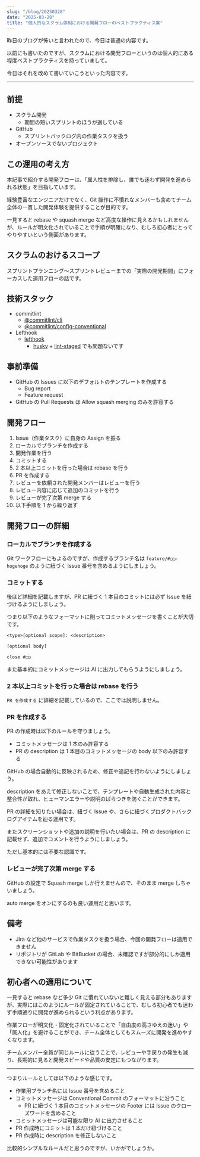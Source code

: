 ```yaml
---
slug: "/blog/20250328"
date: "2025-03-28"
title: "個人的なスクラム体制における開発フローのベストプラクティス案"
---
```


昨日のブログが怖いと言われたので、今日は普通の内容です。

以前にも書いたのですが、スクラムにおける開発フローというのは個人的にある程度ベストプラクティスを持っていまして。

今日はそれを改めて書いていこうといった内容です。

---

## 前提

- スクラム開発
  - 期間の短いスプリントのほうが適している
- GitHub
  - スプリントバックログ内の作業タスクを扱う
- オープンソースでないプロジェクト

## この運用の考え方

本記事で紹介する開発フローは、「属人性を排除し、誰でも迷わず開発を進められる状態」を目指しています。

経験豊富なエンジニアだけでなく、Git 操作に不慣れなメンバーも含めてチーム全体の一貫した開発体験を提供することが目的です。

一見すると rebase や squash merge など高度な操作に見えるかもしれませんが、ルールが明文化されていることで手順が明確になり、むしろ初心者にとってやりやすいという側面があります。

## スクラムのおけるスコープ

スプリントプランニング〜スプリントレビューまでの「実際の開発期間」にフォーカスした運用フローの話です。

## 技術スタック

- commitlint
  - [@commitlint/cli](https://www.npmjs.com/package/@commitlint/cli)
  - [@commitlint/config-conventional](https://www.npmjs.com/package/@commitlint/config-conventional)
- Lefthook
  - [lefthook](https://www.npmjs.com/package/lefthook)
    - [husky](https://www.npmjs.com/package/husky) + [lint-staged](https://www.npmjs.com/package/lint-staged) でも問題ないです

## 事前準備

- GitHub の Issues に以下のデフォルトのテンプレートを作成する
  - Bug report
  - Feature request
- GitHub の Pull Requests は Allow squash merging のみを許容する

## 開発フロー

1. Issue（作業タスク）に自身の Assign を振る
1. ローカルでブランチを作成する
1. 開発作業を行う
1. コミットする
1. 2 本以上コミットを行った場合は rebase を行う
1. PR を作成する
1. レビューを依頼された開発メンバーはレビューを行う
1. レビュー内容に応じて追加のコミットを行う
1. レビューが完了次第 merge する
1. 以下手順を 1 から繰り返す

## 開発フローの詳細

### ローカルでブランチを作成する

Git ワークフローにもよるのですが、作成するブランチ名は `feature/#◯◯-hogehoge` のように紐づく Issue 番号を含めるようにしましょう。

### コミットする

後ほど詳細を記載しますが、PR に紐づく 1 本目のコミットには必ず Issue を紐づけるようにしましょう。

つまり以下のようなフォーマットに則ってコミットメッセージを書くことが大切です。

```txt
<type>[optional scope]: <description>

[optional body]

close #◯◯
```

また基本的にコミットメッセージは AI に出力してもらうようにしましょう。

### 2 本以上コミットを行った場合は rebase を行う

`PR を作成する` に詳細を記載しているので、ここでは説明しません。

### PR を作成する

PR の作成時は以下のルールを守りましょう。

- コミットメッセージは 1 本のみ許容する
- PR の description は 1 本目のコミットメッセージの body 以下のみ許容する

GitHub の場合自動的に反映されるため、修正や追記を行わないようにしましょう。

description をあえて修正しないことで、テンプレートや自動生成された内容と整合性が取れ、ヒューマンエラーや説明のばらつきを防ぐことができます。

PR の詳細を知りたい場合は、紐づく Issue や、さらに紐づくプロダクトバックログアイテムを辿る運用です。

またスクリーンショットや追加の説明を行いたい場合は、PR の description に記載せず、追加でコメントを行うようにしましょう。

ただし基本的には不要な認識です。

### レビューが完了次第 merge する

GitHub の設定で Squash merge しか行えませんので、そのまま merge しちゃいましょう。

auto merge をオンにするのも良い運用だと思います。

## 備考

- Jira など他のサービスで作業タスクを扱う場合、今回の開発フローは適用できません
- リポジトリが GitLab や BitBucket の場合、未確認ですが部分的にしか適用できない可能性があります

## 初心者への適用について

一見すると rebase など多少 Git に慣れていないと難しく見える部分もありますが、実際にはこのようにルールが固定されていることで、むしろ初心者でも迷わず手順通りに開発が進められるという利点があります。

作業フローが明文化・固定化されていることで「自由度の高さゆえの迷い」や「属人化」を避けることができ、チーム全体としてもスムーズに開発を進めやすくなります。

チームメンバー全員が同じルールに従うことで、レビューや手戻りの発生も減り、長期的に見ると開発スピードや品質の安定にもつながります。

---

つまりルールとしては以下のような感じです。

- 作業用ブランチ名には Issue 番号を含めること
- コミットメッセージは Conventional Commit のフォーマットに沿うこと
  - PR に紐づく 1 本目のコミットメッセージの Footer には Issue のクローズワードを含めること
- コミットメッセージは可能な限り AI に出力させること
- PR 作成時にコミットは 1 本だけ紐づけること
- PR 作成時に description を修正しないこと

比較的シンプルなルールだと思うのですが、いかがでしょうか。
